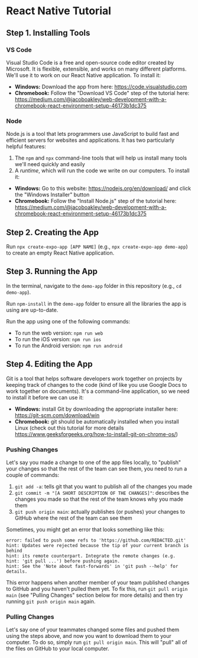 # React Native Tutorial

## Step 1. Installing Tools

### VS Code

Visual Studio Code is a free and open-source code editor created by Microsoft. It is flexible, extensible, and works on many different platforms. We'll use it to work on our React Native application. To install it:

- **Windows:** Download the app from here: https://code.visualstudio.com
- **Chromebook:** Follow the "Download VS Code" step of the tutorial here: https://medium.com/@jacoboakley/web-development-with-a-chromebook-react-environment-setup-46173b1dc375

### Node

Node.js is a tool that lets programmers use JavaScript to build fast and efficient servers for websites and applications. It has two particularly helpful features:

1. The `npm` and `npx` command-line tools that will help us install many tools we'll need quickly and easily
2. A _runtime_, which will run the code we write on our computers. To install it:

- **Windows:** Go to this website: https://nodejs.org/en/download/ and click the "Windows Installer" button
- **Chromebook:** Follow the "Install Node.js" step of the tutorial here: https://medium.com/@jacoboakley/web-development-with-a-chromebook-react-environment-setup-46173b1dc375

## Step 2. Creating the App

Run `npx create-expo-app [APP NAME]` (e.g., `npx create-expo-app demo-app`) to create an empty React Native application.

## Step 3. Running the App

In the terminal, navigate to the `demo-app` folder in this repository (e.g., `cd demo-app`).

Run `npm-install` in the `demo-app` folder to ensure all the libraries the app is using are up-to-date.

Run the app using one of the following commands:

- To run the web version: `npm run web`
- To run the iOS version: `npm run ios`
- To run the Android version: `npm run android`

## Step 4. Editing the App

Git is a tool that helps software developers work together on projects by keeping track of changes to the code (kind of like you use Google Docs to work together on documents). It's a command-line application, so we need to install it before we can use it:

- **Windows:** install Git by downloading the appropriate installer here: https://git-scm.com/download/win
- **Chromebook:** git should be automatically installed when you install Linux (check out this tutorial for more details https://www.geeksforgeeks.org/how-to-install-git-on-chrome-os/)

### Pushing Changes

Let's say you made a change to one of the app files locally, to "publish" your changes so that the rest of the team can see them, you need to run a couple of commands:

1. `git add -a`: tells git that you want to publish all of the changes you made
2. `git commit -m "[A SHORT DESCRIPTION OF THE CHANGES]"`: describes the changes you made so that the rest of the team knows why you made them
3. `git push origin main`: actually publishes (or pushes) your changes to GitHub where the rest of the team can see them

Sometimes, you might get an error that looks something like this:

```
error: failed to push some refs to 'https://github.com/REDACTED.git'
hint: Updates were rejected because the tip of your current branch is behind
hint: its remote counterpart. Integrate the remote changes (e.g.
hint: 'git pull ...') before pushing again.
hint: See the 'Note about fast-forwards' in 'git push --help' for details.
```

This error happens when another member of your team published changes to GitHub and you haven't pulled them yet. To fix this, run `git pull origin main` (see "Pulling Changes" section below for more details) and then try running `git push origin main` again.

### Pulling Changes

Let's say one of your teammates changed some files and pushed them using the steps above, and now you want to download them to your computer. To do so, simply run `git pull origin main`. This will "pull" all of the files on GitHub to your local computer.

